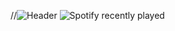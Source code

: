 //![Header](Banner.png)
![Spotify recently played](https://spotify-recently-played-readme.vercel.app/api?user=31n75zap74pmloq7pdfhnkqizocm&width=400)
